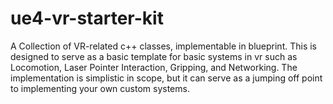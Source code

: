 # ue4-vr-starter-kit
A Collection of VR-related c++ classes, implementable in blueprint. This is designed to serve as a basic template for basic systems in vr such as Locomotion, Laser Pointer Interaction, Gripping, and Networking. The implementation is simplistic in scope, but it can serve as a jumping off point to implementing your own custom systems.

